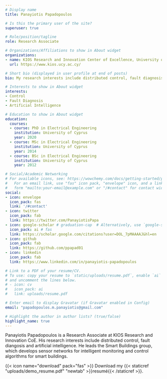 ```yaml
---
# Display name
title: Panayiotis Papadopoulos

# Is this the primary user of the site?
superuser: true

# Role/position/tagline
role: Research Associate

# Organizations/Affiliations to show in About widget
organizations:
- name: KIOS Research and Innovation Center of Excellence, University of Cyprus 
  url: https://www.kios.ucy.ac.cy/

# Short bio (displayed in user profile at end of posts)
bio: My research interests include distributed control, fault diagnosis, artificial intelligence applied in smart buildings and energy systems.

# Interests to show in About widget
interests:
- Control
- Fault Diagnosis
- Artificial Intelligence

# Education to show in About widget
education:
  courses:
  - course: PhD in Electrical Engineering
    institution: University of Cyprus
    year: 2020
  - course: MSc in Electrical Engineering
    institution: University of Cyprus
    year: 2014
  - course: BSc in Electrical Engineering
    institution: University of Cyprus
    year: 2012

# Social/Academic Networking
# For available icons, see: https://wowchemy.com/docs/getting-started/page-builder/#icons
#   For an email link, use "fas" icon pack, "envelope" icon, and a link in the
#   form "mailto:your-email@example.com" or "/#contact" for contact widget.
social:
- icon: envelope
  icon_pack: fas
  link: '/#contact'
- icon: twitter
  icon_pack: fab
  link: https://twitter.com/PanayiotisPapa
- icon: google-scholar # graduation-cap  # Alternatively, use `google-scholar` icon from `ai` icon pack
  icon_pack: ai # fas
  link: https://scholar.google.com/citations?user=DOL_7pMAAAAJ&hl=en
- icon: github
  icon_pack: fab
  link: https://github.com/ppapad01
- icon: linkedin
  icon_pack: fab
  link: https://www.linkedin.com/in/panayiotis-papadopoulos

# Link to a PDF of your resume/CV.
# To use: copy your resume to `static/uploads/resume.pdf`, enable `ai` icons in `params.toml`, 
# and uncomment the lines below.
# - icon: cv
#   icon_pack: ai
#   link: uploads/resume.pdf

# Enter email to display Gravatar (if Gravatar enabled in Config)
email: "papadopoulos.m.panayiotis@gmail.com"

# Highlight the author in author lists? (true/false)
highlight_name: true
---
```


Panayiotis Papadopoulos is a Research Associate at KIOS Research and Innovation CoE. His research interests include distributed control, fault diangosis and artificial intelligence. He leads the Smart Buildings group, which develops sensor networks for intelligent monitoring and control algorithms for smart buildings.


{{< icon name="download" pack="fas" >}} Download my {{< staticref "uploads/demo_resume.pdf" "newtab" >}}resumé{{< /staticref >}}.
